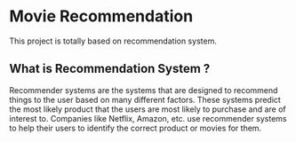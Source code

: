 # Movie Recommendation
This project is totally based on recommendation system.

## What is Recommendation System ?
Recommender systems are the systems that are designed to recommend things to the user based on many different factors. These systems predict the most likely product that the users 
are most likely to purchase and are of interest to. Companies like Netflix, Amazon, etc. use recommender systems to help their users to identify the correct product or movies for 
them. 

